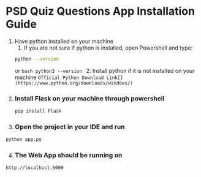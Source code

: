 # PSD Quiz Questions App Installation Guide
1. Have python installed on your machine
    1. If you are not sure if python is installed, open Powershell and type:
      ```bash
      python --version
      ```
      or 
        ```bash
        python3 --version
        ```
       2. Install python if it is not installed on your machine
        ```
        Official Python Download Link[](https://www.python.org/downloads/windows/)
        ```
2. ### Install Flask on your machine through powershell
    ```bash
    pip install Flask
    ```
3. ### Open the project in your IDE and run
  ```bash
  python app.py
  ```
4. ### The Web App should be running on
  ```
  http://localhost:5000
  ```
